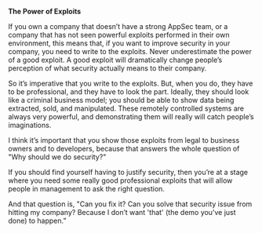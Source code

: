 **The Power of Exploits**

If you own a company that doesn’t have a strong AppSec team, or a company that has not seen powerful exploits performed in their own environment, this means that, if you want to improve security in your company, you need to write to the exploits.  Never underestimate the power of a good exploit. A good exploit will dramatically change people’s perception of what security actually means to their company.

So it’s imperative that you write to the exploits. But, when you do, they have to be professional, and they have to look the part. Ideally, they should look like a criminal business model; you should be able to show data being extracted, sold, and manipulated. These  remotely controlled systems are always very powerful, and demonstrating them will really will catch people’s imaginations.

I think it’s important that you show those exploits from legal to business owners and to developers, because that answers the whole question of "Why should we do security?"

If you should find yourself having to justify security, then you’re at a stage where you need some really good professional exploits that will allow people in management to ask the right question.

And that question is, "Can you fix it? Can you solve that security issue from hitting my company? Because I don’t want 'that' (the demo you’ve just done) to happen.”
